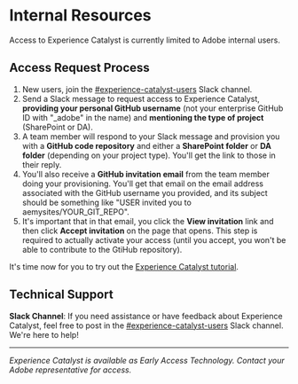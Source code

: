 # Internal Resources

Access to Experience Catalyst is currently limited to Adobe internal users.

## Access Request Process

1. New users, join the [#experience-catalyst-users](https://adobe.enterprise.slack.com/archives/experience-catalyst-users) Slack channel.
2. Send a Slack message to request access to Experience Catalyst, **providing your personal GitHub username** (not your enterprise GitHub ID with "_adobe" in the name) and **mentioning the type of project** (SharePoint or DA).
3. A team member will respond to your Slack message and provision you with a **GitHub code repository** and either a **SharePoint folder** or **DA folder** (depending on your project type). You'll get the link to those in their reply.
4. You'll also receive a **GitHub invitation email** from the team member doing your provisioning. You'll get that email on the email address associated with the GitHub username you provided, and its subject should be something like "USER invited you to aemysites/YOUR_GIT_REPO".
5. It's important that in that email, you click the **View invitation** link and then click **Accept invitation** on the page that opens. This step is required to actually activate your access (until you accept, you won't be able to contribute to the GtiHub repository).

It's time now for you to try out the [Experience Catalyst tutorial](tutorial.md).

## Technical Support

**Slack Channel**: If you need assistance or have feedback about Experience Catalyst, feel free to post in the [#experience-catalyst-users](https://adobe.enterprise.slack.com/archives/experience-catalyst-users) Slack channel. We're here to help!

---

*Experience Catalyst is available as Early Access Technology. Contact your Adobe representative for access.*
